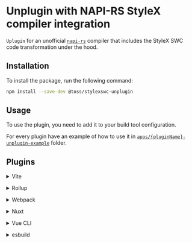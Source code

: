 # Unplugin with NAPI-RS StyleX compiler integration

`Uplugin` for an unofficial
[`napi-rs`](https://github.com/dwlad90/stylex-swc-plugin/tree/develop/crates/stylex-rs-compiler)
compiler that includes the StyleX SWC code transformation under the hood.

## Installation

To install the package, run the following command:

```bash
npm install --save-dev @toss/stylexswc-unplugin
```

## Usage

To use the plugin, you need to add it to your build tool configuration.

For every plugin have an example of how to use it in
[`apps/{pluginName}-unplugin-example`](https://github.com/Dwlad90/stylex-swc-plugin/tree/develop/apps)
folder.

## Plugins

<details>
<summary>Vite</summary><br>

```ts
// vite.config.ts
import StylexRsPlugin from '@toss/stylexswc-unplugin/vite';

export default defineConfig({
  plugins: [
    StylexRsPlugin({
      /* options */
    }),
  ],
});
```

<br></details>

<details>
<summary>Rollup</summary><br>

```ts
// rollup.config.js
import StylexRsPlugin from '@toss/stylexswc-unplugin/rollup';

export default {
  plugins: [
    StylexRsPlugin({
      /* options */
    }),
  ],
};
```

<br></details>

<details>
<summary>Webpack</summary><br>

```ts
// webpack.config.js
module.exports = {
  /* ... */
  plugins: [
    require('@toss/stylexswc-unplugin/webpack')({
      /* options */
    }),
  ],
};
```

<br></details>

<details>
<summary>Nuxt</summary><br>

```ts
// nuxt.config.js
export default defineNuxtConfig({
  modules: [
    [
      '@toss/stylexswc-unplugin/nuxt',
      {
        /* options */
      },
    ],
  ],
});
```

> This module works for both Nuxt 2 and
> [Nuxt Vite](https://github.com/nuxt/vite)

<br></details>

<details>
<summary>Vue CLI</summary><br>

```ts
// vue.config.js
module.exports = {
  configureWebpack: {
    plugins: [
      require('@toss/stylexswc-unplugin/webpack')({
        /* options */
      }),
    ],
  },
};
```

<br></details>

<details>
<summary>esbuild</summary><br>

```ts
// esbuild.config.js
import { build } from 'esbuild';
import StylexRsPlugin from '@toss/stylexswc-unplugin/esbuild';

build({
  plugins: [StylexRsPlugin()],
});
```

<br></details>
